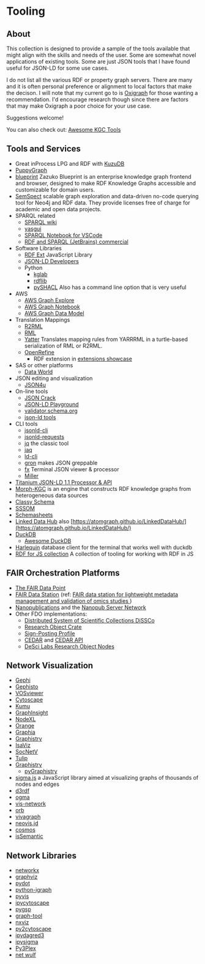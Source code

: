 # Tooling

## About

This collection is designed to provide a sample of the tools available
that might align with the skills and needs of the user. Some are somewhat
novel applications of existing tools. Some are just JSON tools that I
have found useful for JSON-LD for some use cases.

I do not list all the various RDF or property graph servers.   There are many
and it is often personal preference or alignment to local factors that make
the decison.  I will note that my current go to is [Oxigraph](https://github.com/oxigraph/oxigraph)
for those wanting a recommendation.  I'd encourage research though since there
are factors that may make Oxigraph a poor choice for your use case.

Suggestions welcome!

You can also check out:  [Awesome KGC Tools](https://github.com/kg-construct/awesome-kgc-tools)

## Tools and Services

- Great inProcess LPG and RDF with [KuzuDB](https://kuzudb.com/)
- [PuppyGraph](https://www.puppygraph.com/)
- [blueprint](https://github.com/zazuko/blueprint) Zazuko Blueprint is an enterprise knowledge graph frontend and browser, designed to make RDF Knowledge Graphs accessible and customizable for domain users.
- [SemSpect](https://www.semspect.de/) scalable graph exploration and data-driven no-code querying tool for Neo4j and RDF data.  They provide licenses free of charge for academic and open data projects.
- SPARQL related
  - [SPARQL wiki](https://kvistgaard.github.io/sparql/#/page/sparql%20wiki)
  - [yasgui](https://github.com/TriplyDB/Yasgui)
  - [SPARQL Notebook for VSCode](https://marketplace.visualstudio.com/items?itemName=Zazuko.sparql-notebook)
  - [RDF and SPARQL (JetBrains) commercial](https://plugins.jetbrains.com/plugin/13838-rdf-and-sparql)
- Software Libraries
  - [RDF Ext](https://rdf-ext.org/) JavaScript Library
  - [JSON-LD Developers](https://json-ld.org/#developers)
  - Python
    - [kglab](https://derwen.ai/docs/kgl/ex6_0/)
    - [rdflib](https://rdflib.readthedocs.io/en/stable/)
    - [pySHACL](https://github.com/RDFLib/pySHACL) Also has a command line option that is very useful
- AWS
  - [AWS Graph Explore](https://github.com/aws/graph-explorer)
  - [AWS Graph Notebook](https://github.com/aws/graph-notebook)
  - [AWS Graph Data Model](https://github.com/aws-samples/aws-dbs-refarch-graph/tree/master/src/graph-data-modelling)
- Translation Mappings
  - [R2RML](https://www.w3.org/news/2012/rdb-to-rdf-mapping-language-r2rml-and-a-direct-mapping-of-relational-data-to-rdf-are-w3c-recommendat/)
  - [RML](https://rml.io)
  - [Yatter](https://github.com/oeg-upm/yatter) Translates mapping rules from YARRRML in a turtle-based serialization of RML or R2RML.
  - [OpenRefine](https://openrefine.org/)
    - RDF extension in [extensions showcase](https://openrefine.org/extensions)
- SAS or other platforms
  - [Data World](https://data.world/)
- JSON editing and visualization
  - [JSON4u](https://github.com/loggerhead/json4u)
- On-line tools
  - [JSON Crack](https://jsoncrack.com/)
  - [JSON-LD Playground](https://json-ld.org/playground/)
  - [validator.schema.org](https://validator.schema.org/)
  - [json-ld tools](https://jsonld.tools/force/)
- CLI tools
  - [jsonld-cli](https://github.com/digitalbazaar/jsonld-cli)
  - [jsonld-requests](https://github.com/digitalbazaar/jsonld-request)
  - [jq](https://stedolan.github.io/jq/) the classic tool
  - [jaq](https://github.com/01mf02/jaq)
  - [ld-cli](https://github.com/filip26/ld-cli)
  - [gron](https://github.com/tomnomnom/gron) makes JSON greppable
  - [fx](https://fx.wtf/) Terminal JSON viewer & processor
  - [Miller](https://github.com/johnkerl/miller)
- [Titanium JSON-LD 1.1 Processor & API](https://github.com/filip26/titanium-json-ld)
- [Morph-KGC](https://github.com/morph-kgc/morph-kgc) is an engine that constructs RDF knowledge graphs from heterogeneous data sources
- [Classy Schema](https://classyschema.org/Visualisation)
- [SSSOM](https://mapping-commons.github.io/sssom/)
- [Schemasheets](https://github.com/linkml/schemasheets)
- [Linked Data Hub](https://github.com/AtomGraph/LinkedDataHub) also [https://atomgraph.github.io/LinkedDataHub/](https://atomgraph.github.io/LinkedDataHub/)
- [DuckDB](https://duckdb.org/)
  - [Awesome DuckDB](https://github.com/davidgasquez/awesome-duckdb)
- [Harlequin](https://harlequin.sh/) database client for the terminal that works well with duckdb
- [RDF for JS collection](https://rdfjs.dev/) A collection of tooling for working with RDF in JS

## FAIR Orchestration Platforms

- [The FAIR Data Point](https://www.go-fair.org/how-to-go-fair/fair-data-point/)
- [FAIR Data Station](https://fairds.fairbydesign.nl/) (ref: [FAIR data station for lightweight metadata management and validation of omics studies ](https://academic.oup.com/gigascience/article/doi/10.1093/gigascience/giad014/7069910))
- [Nanopublications](https://nanopub.net/) and the [Nanopub Server Network](https://nanopub.net/docs/network)
- Other FDO implementations:
  - [Distributed System of Scientific Collections DiSSCo](https://www.dissco.eu/)
  - [Research Object Crate](https://www.researchobject.org/ro-crate/)
  - [Sign-Posting Profile](https://signposting.org/)
  - [CEDAR](https://more.metadatacenter.org/) and [CEDAR API](https://more.metadatacenter.org/tools-training/cedar-api)
  - [DeSci Labs Research Object Nodes](https://docs.desci.com/)


## Network Visualization

- [Gephi](https://gephi.org)
- [Gephisto](https://jacomyma.github.io/gephisto/)
- [VOSviewer](https://www.vosviewer.com)
- [Cytoscape](https://cytoscape.org)
- [Kumu](https://kumu.io)
- [GraphInsight](https://github.com/CarloNicolini/GraphInsight)
- [NodeXL](https://nodexl.com)
- [Orange](https://orangedatamining.com/widget-catalog/networks/networkanalysis/)
- [Graphia](https://graphia.app)
- [Graphistry](https://www.graphistry.com)
- [IsaViz](https://www.w3.org/2001/11/IsaViz/)
- [SocNetV](https://socnetv.org)
- [Tulip](https://tulip.labri.fr/site/)
- [Graphistry](https://www.graphistry.com/)
  - [pyGraphistry](https://github.com/graphistry/pygraphistry)
- [sigma.js](https://www.sigmajs.org/) a JavaScript library aimed at visualizing graphs of thousands of nodes and edges
- [d3rdf](https://github.com/Rathachai/d3rdf)
- [ogma](https://linkurious.com/ogma/)
- [vis-network](https://github.com/visjs/vis-network)
- [orb](https://github.com/memgraph/orb)
- [vivagraph](https://github.com/anvaka/VivaGraphJS)
- [neovis.jd](https://github.com/neo4j-contrib/neovis.js/)
- [cosmos](https://github.com/cosmograph-org/cosmos)
- [isSemantic](https://issemantic.net/rdf-visualizer)

## Network Libraries

- [networkx](https://networkx.org/)
- [graphviz](https://graphviz.readthedocs.io/en/stable/)
- [pydot](https://github.com/pydot/pydot)
- [python-igraph](https://github.com/igraph/python-igraph)
- [pyvis](https://github.com/WestHealth/pyvis)
- [ipycytoscape](https://github.com/cytoscape/ipycytoscape)
- [pygsp](https://github.com/epfl-lts2/pygsp)
- [graph-tool](https://graph-tool.skewed.de/)
- [nxviz](https://github.com/ericmjl/nxviz)
- [py2cytoscape](https://github.com/cytoscape/py4cytoscape)
- [ipydagred3](https://github.com/timkpaine/ipydagred3)
- [ipysigma](https://github.com/medialab/ipysigma)
- [Py3Plex](https://github.com/SkBlaz/Py3Plex)
- [net wulf](https://github.com/benmaier/netwulf)

